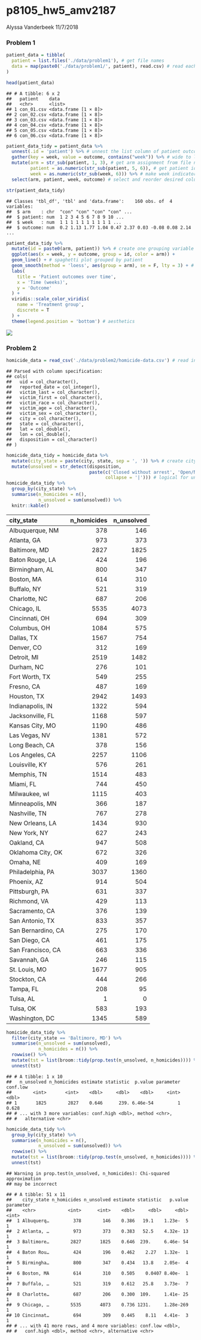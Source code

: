 p8105\_hw5\_amv2187
================
Alyssa Vanderbeek
11/7/2018

### Problem 1

``` r
patient_data = tibble(
  patient = list.files('./data/problem1'), # get file names
  data = map(paste0('./data/problem1/', patient), read.csv) # read each file as list entry in column
)

head(patient_data)
```

    ## # A tibble: 6 x 2
    ##   patient    data                
    ##   <chr>      <list>              
    ## 1 con_01.csv <data.frame [1 × 8]>
    ## 2 con_02.csv <data.frame [1 × 8]>
    ## 3 con_03.csv <data.frame [1 × 8]>
    ## 4 con_04.csv <data.frame [1 × 8]>
    ## 5 con_05.csv <data.frame [1 × 8]>
    ## 6 con_06.csv <data.frame [1 × 8]>

``` r
patient_data_tidy = patient_data %>%
  unnest(.id = 'patient') %>% # unnest the list column of patient outcomes
  gather(key = week, value = outcome, contains("week")) %>% # wide to long
  mutate(arm = str_sub(patient, 1, 3), # get arm assignment from file name
         patient = as.numeric(str_sub(patient, 5, 6)), # get patient id from file name
         week = as.numeric(str_sub(week, 6))) %>% # make week indicator single numeric value
  select(arm, patient, week, outcome) # select and reorder desired columns

str(patient_data_tidy)
```

    ## Classes 'tbl_df', 'tbl' and 'data.frame':    160 obs. of  4 variables:
    ##  $ arm    : chr  "con" "con" "con" "con" ...
    ##  $ patient: num  1 2 3 4 5 6 7 8 9 10 ...
    ##  $ week   : num  1 1 1 1 1 1 1 1 1 1 ...
    ##  $ outcome: num  0.2 1.13 1.77 1.04 0.47 2.37 0.03 -0.08 0.08 2.14 ...

``` r
patient_data_tidy %>%
  mutate(id = paste0(arm, patient)) %>% # create one grouping variable of arm assignment and patient id within that arm
  ggplot(aes(x = week, y = outcome, group = id, color = arm)) +
  geom_line() + # spaghetti plot grouped by patient
  geom_smooth(method = 'loess', aes(group = arm), se = F, lty = 3) + # fit smoothed curves for each trt group
  labs(
    title = 'Patient outcomes over time',
    x = 'Time (weeks)',
    y = 'Outcome'
  ) + 
  viridis::scale_color_viridis(
    name = 'Treatment group',
    discrete = T
  ) +
  theme(legend.position = 'bottom') # aesthetics
```

![](p8105_hw5_amv2187_files/figure-markdown_github/unnamed-chunk-2-1.png)

### Problem 2

``` r
homicide_data = read_csv('./data/problem2/homicide-data.csv') # read in data
```

    ## Parsed with column specification:
    ## cols(
    ##   uid = col_character(),
    ##   reported_date = col_integer(),
    ##   victim_last = col_character(),
    ##   victim_first = col_character(),
    ##   victim_race = col_character(),
    ##   victim_age = col_character(),
    ##   victim_sex = col_character(),
    ##   city = col_character(),
    ##   state = col_character(),
    ##   lat = col_double(),
    ##   lon = col_double(),
    ##   disposition = col_character()
    ## )

``` r
homicide_data_tidy = homicide_data %>%
  mutate(city_state = paste(city, state, sep = ', ')) %>% # create city_state variable
  mutate(unsolved = str_detect(disposition, 
                               paste(c('Closed without arrest', 'Open/No arrest'), 
                                     collapse = '|'))) # logical for unsolved yes/no
homicide_data_tidy %>%
  group_by(city_state) %>% 
  summarise(n_homicides = n(),
            n_unsolved = sum(unsolved)) %>%
  knitr::kable()
```

| city\_state        |  n\_homicides|  n\_unsolved|
|:-------------------|-------------:|------------:|
| Albuquerque, NM    |           378|          146|
| Atlanta, GA        |           973|          373|
| Baltimore, MD      |          2827|         1825|
| Baton Rouge, LA    |           424|          196|
| Birmingham, AL     |           800|          347|
| Boston, MA         |           614|          310|
| Buffalo, NY        |           521|          319|
| Charlotte, NC      |           687|          206|
| Chicago, IL        |          5535|         4073|
| Cincinnati, OH     |           694|          309|
| Columbus, OH       |          1084|          575|
| Dallas, TX         |          1567|          754|
| Denver, CO         |           312|          169|
| Detroit, MI        |          2519|         1482|
| Durham, NC         |           276|          101|
| Fort Worth, TX     |           549|          255|
| Fresno, CA         |           487|          169|
| Houston, TX        |          2942|         1493|
| Indianapolis, IN   |          1322|          594|
| Jacksonville, FL   |          1168|          597|
| Kansas City, MO    |          1190|          486|
| Las Vegas, NV      |          1381|          572|
| Long Beach, CA     |           378|          156|
| Los Angeles, CA    |          2257|         1106|
| Louisville, KY     |           576|          261|
| Memphis, TN        |          1514|          483|
| Miami, FL          |           744|          450|
| Milwaukee, wI      |          1115|          403|
| Minneapolis, MN    |           366|          187|
| Nashville, TN      |           767|          278|
| New Orleans, LA    |          1434|          930|
| New York, NY       |           627|          243|
| Oakland, CA        |           947|          508|
| Oklahoma City, OK  |           672|          326|
| Omaha, NE          |           409|          169|
| Philadelphia, PA   |          3037|         1360|
| Phoenix, AZ        |           914|          504|
| Pittsburgh, PA     |           631|          337|
| Richmond, VA       |           429|          113|
| Sacramento, CA     |           376|          139|
| San Antonio, TX    |           833|          357|
| San Bernardino, CA |           275|          170|
| San Diego, CA      |           461|          175|
| San Francisco, CA  |           663|          336|
| Savannah, GA       |           246|          115|
| St. Louis, MO      |          1677|          905|
| Stockton, CA       |           444|          266|
| Tampa, FL          |           208|           95|
| Tulsa, AL          |             1|            0|
| Tulsa, OK          |           583|          193|
| Washington, DC     |          1345|          589|

``` r
homicide_data_tidy %>%
  filter(city_state == 'Baltimore, MD') %>% 
  summarise(n_unsolved = sum(unsolved),
            n_homicides = n()) %>% 
  rowwise() %>%
  mutate(tst = list(broom::tidy(prop.test(n_unsolved, n_homicides)))) %>%
  unnest(tst)
```

    ## # A tibble: 1 x 10
    ##   n_unsolved n_homicides estimate statistic  p.value parameter conf.low
    ##        <int>       <int>    <dbl>     <dbl>    <dbl>     <int>    <dbl>
    ## 1       1825        2827    0.646      239. 6.46e-54         1    0.628
    ## # ... with 3 more variables: conf.high <dbl>, method <chr>,
    ## #   alternative <chr>

``` r
homicide_data_tidy %>%
  group_by(city_state) %>% 
  summarise(n_homicides = n(),
            n_unsolved = sum(unsolved)) %>%
  rowwise() %>%
  mutate(tst = list(broom::tidy(prop.test(n_unsolved, n_homicides)))) %>%
  unnest(tst)
```

    ## Warning in prop.test(n_unsolved, n_homicides): Chi-squared approximation
    ## may be incorrect

    ## # A tibble: 51 x 11
    ##    city_state n_homicides n_unsolved estimate statistic   p.value parameter
    ##    <chr>            <int>      <int>    <dbl>     <dbl>     <dbl>     <int>
    ##  1 Albuquerq…         378        146    0.386   19.1    1.23e-  5         1
    ##  2 Atlanta, …         973        373    0.383   52.5    4.32e- 13         1
    ##  3 Baltimore…        2827       1825    0.646  239.     6.46e- 54         1
    ##  4 Baton Rou…         424        196    0.462    2.27   1.32e-  1         1
    ##  5 Birmingha…         800        347    0.434   13.8    2.05e-  4         1
    ##  6 Boston, MA         614        310    0.505    0.0407 8.40e-  1         1
    ##  7 Buffalo, …         521        319    0.612   25.8    3.73e-  7         1
    ##  8 Charlotte…         687        206    0.300  109.     1.41e- 25         1
    ##  9 Chicago, …        5535       4073    0.736 1231.     1.28e-269         1
    ## 10 Cincinnat…         694        309    0.445    8.11   4.41e-  3         1
    ## # ... with 41 more rows, and 4 more variables: conf.low <dbl>,
    ## #   conf.high <dbl>, method <chr>, alternative <chr>

